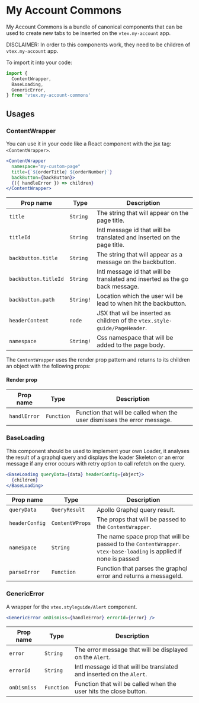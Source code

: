 # My Account Commons

My Account Commons is a bundle of canonical components that can be used to create new tabs to be inserted on the `vtex.my-account` app.

DISCLAIMER: In order to this components work, they need to be children of `vtex.my-account` app.

To import it into your code:

```js
import {
  ContentWrapper,
  BaseLoading,
  GenericError,
} from 'vtex.my-account-commons'
```

## Usages

### ContentWrapper

You can use it in your code like a React component with the jsx tag: `<ContentWrapper>`.

```jsx
<ContentWrapper
  namespace="my-custom-page"
  title={`${orderTitle} ${orderNumber}`}
  backButton={backButton}>
  {({ handleError }) => children}
</ContentWrapper>
```

| Prop name            | Type      | Description                                                                  |
| -------------------- | --------- | ---------------------------------------------------------------------------- |
| `title`              | `String`  | The string that will appear on the page title.                               |
| `titleId`            | `String`  | Intl message id that will be translated and inserted on the page title.      |
| `backbutton.title`   | `String`  | The string that will appear as a message on the backbutton.                  |
| `backbutton.titleId` | `String`  | Intl message id that will be translated and inserted as the go back message. |
| `backbutton.path`    | `String!` | Location which the user will be lead to when hit the backbutton.             |
| `headerContent`      | `node`    | JSX that wil be inserted as children of the `vtex.style-guide/PageHeader`.   |
| `namespace`          | `String!` | Css namespace that will be added to the page body.                           |

The `ContentWrapper` uses the render prop pattern and returns to its children an object with the following props:

#### Render prop

| Prop name    | Type       | Description                                                             |
| ------------ | ---------- | ----------------------------------------------------------------------- |
| `handlError` | `Function` | Function that will be called when the user dismisses the error message. |

### BaseLoading

This component should be used to implement your own Loader, it analyses the result of a graphql query and displays
the loader Skeleton or an error message if any error occurs with retry option to call refetch on the query.

```jsx
<BaseLoading queryData={data} headerConfig={object}>
  {children}
</BaseLoading>
```

| Prop name      | Type            | Description                                                                                                       |
| -------------- | --------------- | ----------------------------------------------------------------------------------------------------------------- |
| `queryData`    | `QueryResult`   | Apollo Graphql query result.                                                                                      |
| `headerConfig` | `ContentWProps` | The props that will be passed to the `ContentWrapper`.                                                            |
| `nameSpace`    | `String`        | The name space prop that will be passed to the `ContentWrapper`. `vtex-base-loading` is applied if none is passed |
| `parseError`   | `Function`      | Function that parses the graphql error and returns a messageId.                                                   |

### GenericError

A wrapper for the `vtex.styleguide/Alert` component.

```jsx
<GenericError onDismiss={handleError} errorId={error} />
```

| Prop name   | Type       | Description                                                          |
| ----------- | ---------- | -------------------------------------------------------------------- |
| `error`     | `String`   | The error message that will be displayed on the `Alert`.             |
| `errorId`   | `String`   | Intl message id that will be translated and inserted on the `Alert`. |
| `onDismiss` | `Function` | Function that will be called when the user hits the close button.    |
